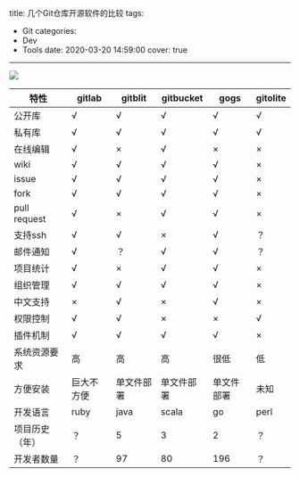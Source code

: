 title: 几个Git仓库开源软件的比较
tags:
  - Git
categories: 
  - Dev
  - Tools
date: 2020-03-20 14:59:00
cover: true

---

![](http://q6pznk9ej.bkt.clouddn.com/git.jpg)
<!-- more -->
| 特性| gitlab| gitblit|gitbucket|gogs|gitolite|
|-----|-----|-----|-----|-----|-----|
| 公开库 | √| √|√|√|√|
| 私有库 | √| √|√|√|√|
| 在线编辑| √| ×|√|×|×|
| wiki| √| √|√|√|×|
| issue| √| √|√|√|×|
| fork| √| √|√|√|×|
| pull request| √| ×|√|√|×|
| 支持ssh| √| √|×|√|？|
| 邮件通知| √| ？|√|√|？|
| 项目统计| √| ×|√|√|×|
| 组织管理| √| √|√|√|×|
| 中文支持| ×| √|×|√|×|
| 权限控制| √| √|×|×|√|
| 插件机制| √| √|√|√|×|
| 系统资源要求| 高| 高|高|很低|低|
| 方便安装| 巨大不方便| 单文件部署|单文件部署|单文件部署|未知|
| 开发语言| ruby| java|scala|go|perl|
| 项目历史（年）| ？| 5|3|2|？|
| 开发者数量| ？| 97|80|196|？|